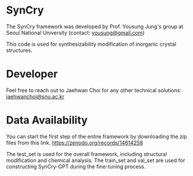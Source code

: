 # SynCry

The SynCry framework was developed by Prof. Yousung Jung's group at Seoul National University
(contact: yousung@gmail.com)

This code is used for synthesizability modification of inorganic crystal structures.

# Developer
Feel free to reach out to Jaehwan Choi for any other technical solutions: jaehwanchoi@snu.ac.kr

# Data Availability
You can start the first step of the entire framework by downloading the zip files from this link. https://zenodo.org/records/14614258

The test_set is used for the overall framework, including structural modification and chemical analysis.
The train_set and val_set are used for constructing SynCry-GPT during the fine-tuning process.
